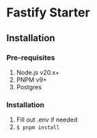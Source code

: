 # Fastify Starter

## Installation
### Pre-requisites
1. Node.js v20.x+
2. PNPM v9+
3. Postgres

### Installation
1. Fill out .env if needed
2. `$ pnpm install`
